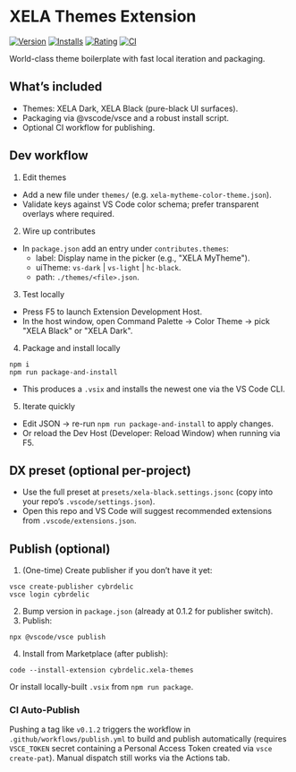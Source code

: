 # XELA Themes Extension

[![Version](https://img.shields.io/visual-studio-marketplace/v/cybrdelic.xela-themes?color=blue&label=VS%20Marketplace)](https://marketplace.visualstudio.com/items?itemName=cybrdelic.xela-themes)
[![Installs](https://img.shields.io/visual-studio-marketplace/i/cybrdelic.xela-themes)](https://marketplace.visualstudio.com/items?itemName=cybrdelic.xela-themes)
[![Rating](https://img.shields.io/visual-studio-marketplace/r/cybrdelic.xela-themes)](https://marketplace.visualstudio.com/items?itemName=cybrdelic.xela-themes)
[![CI](https://github.com/cybrdelic/xela-themes/actions/workflows/publish.yml/badge.svg)](https://github.com/cybrdelic/xela-themes/actions/workflows/publish.yml)

World-class theme boilerplate with fast local iteration and packaging.

## What’s included
- Themes: XELA Dark, XELA Black (pure-black UI surfaces).
- Packaging via @vscode/vsce and a robust install script.
- Optional CI workflow for publishing.

## Dev workflow
1) Edit themes
- Add a new file under `themes/` (e.g. `xela-mytheme-color-theme.json`).
- Validate keys against VS Code color schema; prefer transparent overlays where required.

2) Wire up contributes
- In `package.json` add an entry under `contributes.themes`:
	- label: Display name in the picker (e.g., "XELA MyTheme").
	- uiTheme: `vs-dark` | `vs-light` | `hc-black`.
	- path: `./themes/<file>.json`.

3) Test locally
- Press F5 to launch Extension Development Host.
- In the host window, open Command Palette → Color Theme → pick "XELA Black" or "XELA Dark".

4) Package and install locally
```
npm i
npm run package-and-install
```
- This produces a `.vsix` and installs the newest one via the VS Code CLI.

5) Iterate quickly
- Edit JSON → re-run `npm run package-and-install` to apply changes.
- Or reload the Dev Host (Developer: Reload Window) when running via F5.

## DX preset (optional per-project)
- Use the full preset at `presets/xela-black.settings.jsonc` (copy into your repo’s `.vscode/settings.json`).
- Open this repo and VS Code will suggest recommended extensions from `.vscode/extensions.json`.

## Publish (optional)
1) (One-time) Create publisher if you don’t have it yet:
```
vsce create-publisher cybrdelic
vsce login cybrdelic
```
2) Bump version in `package.json` (already at 0.1.2 for publisher switch).
3) Publish:
```
npx @vscode/vsce publish
```
4) Install from Marketplace (after publish):
```
code --install-extension cybrdelic.xela-themes
```
Or install locally-built `.vsix` from `npm run package`.

### CI Auto-Publish
Pushing a tag like `v0.1.2` triggers the workflow in `.github/workflows/publish.yml` to build and publish automatically (requires `VSCE_TOKEN` secret containing a Personal Access Token created via `vsce create-pat`). Manual dispatch still works via the Actions tab.
